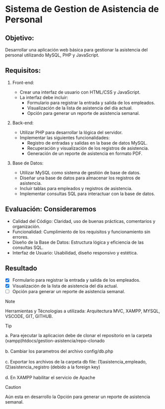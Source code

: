 # Sistema de Gestion de Asistencia de Personal

## Objetivo:
Desarrollar una aplicación web básica para gestionar la asistencia del personal utilizando MySQL, PHP y JavaScript.

## Requisitos:

1. Front-end:

   - Crear una interfaz de usuario con HTML/CSS y JavaScript.
   - La interfaz debe incluir:
     - Formulario para registrar la entrada y salida de los empleados.
     - Visualización de la lista de asistencia del día actual.
     - Opción para generar un reporte de asistencia semanal.
2. Back-end:

   - Utilizar PHP para desarrollar la lógica del servidor.
   - Implementar las siguientes funcionalidades:
     - Registro de entradas y salidas en la base de datos MySQL.
     - Recuperación y visualización de los registros de asistencia.
     - Generación de un reporte de asistencia en formato PDF.
3. Base de Datos:

   - Utilizar MySQL como sistema de gestión de base de datos.
   - Diseñar una base de datos para almacenar los registros de asistencia.
   - Incluir tablas para empleados y registros de asistencia.
   - Implementar consultas SQL para interactuar con la base de datos.

## Evaluación: Consideraremos
- Calidad del Código: Claridad, uso de buenas prácticas, comentarios y organización.
- Funcionalidad: Cumplimiento de los requisitos y funcionamiento sin errores.
- Diseño de la Base de Datos: Estructura lógica y eficiencia de las consultas SQL.
- Interfaz de Usuario: Usabilidad, diseño responsivo y estética.

## Resultado 
- [x] Formulario para registrar la entrada y salida de los empleados.
- [x] Visualización de la lista de asistencia del día actual.
- [ ] Opción para generar un reporte de asistencia semanal.

> [!NOTE]
> Herramientas y Técnologias a utilizada: Arquitectura MVC, XAMPP, MYSQL, VSCODE, GIT, GITHUB.

> [!TIP]
> a. Para ejecutar la aplicacion debe de clonar el repositorio en la carpeta (xampp)htdocs/gestion-asistencia/repo-clonado 
>  <br><br>
> b. Cambiar los parametros del archivo config/db.php 
>  <br><br>
> c. Exportar los archivos de la carpeta db file: (1)asistencia_empleado, (2)asistencia_registro (debido a la foreign key) 
>  <br><br>
> d. En XAMPP habilitar el servicio de Apache 

> [!CAUTION]
> Aún esta en desarrollo la Opción para generar un reporte de asistencia semanal.